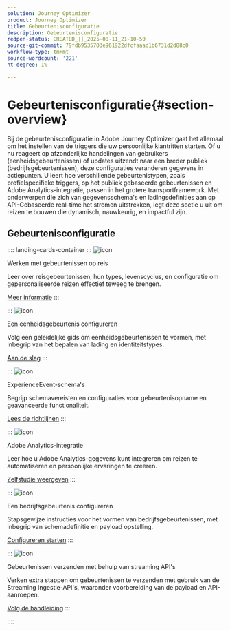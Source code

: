 ```yaml
---
solution: Journey Optimizer
product: Journey Optimizer
title: Gebeurtenisconfiguratie
description: Gebeurtenisconfiguratie
redpen-status: CREATED_||_2025-08-11_21-10-50
source-git-commit: 79fdb9535703e961922dfcfaaad1b6731d2d88c0
workflow-type: tm+mt
source-wordcount: '221'
ht-degree: 1%

---
```



# Gebeurtenisconfiguratie{#section-overview}

Bij de gebeurtenisconfiguratie in Adobe Journey Optimizer gaat het allemaal om het instellen van de triggers die uw persoonlijke klantritten starten. Of u nu reageert op afzonderlijke handelingen van gebruikers (eenheidsgebeurtenissen) of updates uitzendt naar een breder publiek (bedrijfsgebeurtenissen), deze configuraties veranderen gegevens in actiepunten. U leert hoe verschillende gebeurtenistypen, zoals profielspecifieke triggers, op het publiek gebaseerde gebeurtenissen en Adobe Analytics-integratie, passen in het grotere transportframework. Met onderwerpen die zich van gegevensschema&#39;s en ladingsdefinities aan op API-Gebaseerde real-time het stromen uitstrekken, legt deze sectie u uit om reizen te bouwen die dynamisch, nauwkeurig, en impactful zijn.

## Gebeurtenisconfiguratie

:::: landing-cards-container
:::
![icon](https://cdn.experienceleague.adobe.com/icons/book.svg)

Werken met gebeurtenissen op reis

Leer over reisgebeurtenissen, hun types, levenscyclus, en configuratie om gepersonaliseerde reizen effectief teweeg te brengen.

[Meer informatie](../using/event/about-events.md)
:::

:::
![icon](https://cdn.experienceleague.adobe.com/icons/circle-play.svg)

Een eenheidsgebeurtenis configureren

Volg een geleidelijke gids om eenheidsgebeurtenissen te vormen, met inbegrip van het bepalen van lading en identiteitstypes.

[Aan de slag](../using/event/about-creating.md)
:::

:::
![icon](https://cdn.experienceleague.adobe.com/icons/code-branch.svg)

ExperienceEvent-schema&#39;s

Begrijp schemavereisten en configuraties voor gebeurtenisopname en geavanceerde functionaliteit.

[Lees de richtlijnen](../using/event/experience-event-schema.md)
:::

:::
![icon](https://cdn.experienceleague.adobe.com/icons/chart-line.svg)

Adobe Analytics-integratie

Leer hoe u Adobe Analytics-gegevens kunt integreren om reizen te automatiseren en persoonlijke ervaringen te creëren.

[Zelfstudie weergeven](../using/event/about-analytics.md)
:::

:::
![icon](https://cdn.experienceleague.adobe.com/icons/list-check.svg)

Een bedrijfsgebeurtenis configureren

Stapsgewijze instructies voor het vormen van bedrijfsgebeurtenissen, met inbegrip van schemadefinitie en payload opstelling.

[Configureren starten](../using/event/about-creating-business.md)
:::

:::
![icon](https://cdn.experienceleague.adobe.com/icons/gear.svg)

Gebeurtenissen verzenden met behulp van streaming API&#39;s

Verken extra stappen om gebeurtenissen te verzenden met gebruik van de Streaming Ingestie-API&#39;s, waaronder voorbereiding van de payload en API-aanroepen.

[Volg de handleiding](../using/event/additional-steps-to-send-events-to-journey.md)
:::

::::
